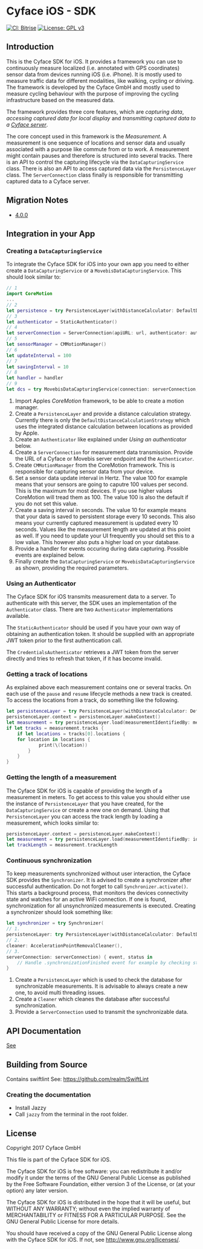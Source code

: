 #  Cyface iOS - SDK
[![CI: Bitrise](https://app.bitrise.io/app/45ec21fd3b5a664b/status.svg?token=aE1ZWjYUkjxhAtYMX8bcCg)](https://bitrise.io/)
[![License: GPL v3](https://img.shields.io/badge/License-GPLv3-blue.svg)](https://www.gnu.org/licenses/gpl-3.0)

## Introduction

This is the Cyface SDK for iOS. It provides a framework you can use to continuously measure localized (i.e. annotated with GPS coordinates) sensor data from devices running iOS (i.e. iPhone).
It is mostly used to measure traffic data for different modalities, like walking, cycling or driving.
The framework is developed by the Cyface GmbH and mostly used to measure cycling behaviour with the purpose of improving the cycling infrastructure based on the measured data.

The framework provides three core features, which are *capturing data*, *accessing captured data for local display* and *transmitting captured data to a [Cyface server](https://github.com/cyface-de/data-collector)*.

The core concept used in this framework is the *Measurement*. A measurement is one sequence of locations and sensor data and usually associated with a purpose like commute from or to work.
A measurement might contain pauses and therefore is structured into several tracks.
There is an API to control the capturing lifecycle via the `DataCapturingService` class.
There is also an API to access captured data via the `PersistenceLayer` class.
The `ServerConnection` class finally is responsible for transmitting captured data to a Cyface server.

## Migration Notes
- [4.0.0](Documentation/4.0.0-MigrationGuid.md)

## Integration in your App

### Creating a `DataCapturingService`

To integrate the Cyface SDK for iOS into your own app you need to either create a `DataCapturingService` or a `MovebisDataCapturingService`.
This should look similar to:

```swift
// 1
import CoreMotion
...
// 2
let persistence = try PersistenceLayer(withDistanceCalculator: DefaultDistanceCalculationStrategy())
// 3
let authenticator = StaticAuthenticator()
// 4
let serverConnection = ServerConnection(apiURL: url, authenticator: authenticator)
// 5
let sensorManager = CMMotionManager()
// 6
let updateInterval = 100
// 7
let savingInterval = 10
// 8
let handler = handler
// 9
let dcs = try MovebisDataCapturingService(connection: serverConnection, sensorManager: sensorManager, updateInterval: updateInterval, savingInterval: savingInterval, persistenceLayer: persistence, eventHandler: handler)
```

1. Import Apples *CoreMotion* framework, to be able to create a motion manager.
2. Create a `PersistenceLayer` and provide a distance calculation strategy. Currently there is only the `DefaultDistanceCalculationStrategy` which uses the integrated distance calculation between locations as provided by Apple.
3. Create an `Authenticator` like explained under *Using an authenticator* below.
4. Create a `ServerConnection` for measurement data transmission. Provide the URL of a Cyface or Movebis server endpoint and the `Authenticator`.
5. Create `CMMotionManager` from the CoreMotion framework. This is responsible for capturing sensor data from your device.
6. Set a sensor data update interval in Hertz. The value 100 for example means that your sensors are going to caputre 100 values per second. This is the maximum for most devices. If you use higher values CoreMotion will tread them as 100. The value 100 is also the default if you do not set this value.
7. Create a saving interval in seconds. The value 10 for example means that your data is saved to persistent storage every 10 seconds. This also means your currently captured measurement is updated every 10 seconds. Values like the measurement length are updated at this point as well. If you need to update your UI frequently you should set this to a low value. This however also puts a higher load on your database.
8. Provide a handler for events occuring during data capturing. Possible events are explained below.
9. Finally create the `DataCapturingService` or `MovebisDataCapturingService` as shown, providing the required parameters.

### Using an Authenticator
The Cyface SDK for iOS transmits measurement data to a server. 
To authenticate with this server, the SDK uses an implementation of the `Authenticator`  class.
There are two `Authenticator` implementations available.

The `StaticAuthenticator` should be used if you have your own way of obtaining an authentication token.
It should be supplied with an appropriate JWT token prior to the first authentication call.

The `CredentialsAuthenticator` retrieves a JWT token from the server directly and tries to refresh that token, if it has become invalid.

### Getting a track of locations
As explained above each measurement contains one or several tracks. 
On each use of the `pause` and `resume` lifecycle methods a new track is created. 
To access the locations from a track, do something like the following.

```swift
let persistenceLayer = try PersistenceLayer(withDistanceCalculator: DefaultDistanceCalculationStrategy())
persistenceLayer.context = persistenceLayer.makeContext()
let measurement = try persistenceLayer.load(measurementIdentifiedBy: measurementIdentifier)
if let tracks = measurement.tracks {
    if let locations = tracks[0].locations {
	for location in locations {
            print(\(location))
        }
    }
}
```

### Getting the length of a measurement

The Cyface SDK for iOS is capable of providing the length of a measurement in meters.
To get access to this value you should either use the instance of `PersistenceLayer` that you have created, for the `DataCapturingService` or create a new one on demand.
Using that `PersistenceLayer` you can access the track length by loading a measurement, which looks similar to:

```swift
persistenceLayer.context = persistenceLayer.makeContext()
let measurement = try persistenceLayer.load(measurementIdentifiedBy: identifier) 
let trackLength = measurement.trackLength
```

### Continuous synchronization

To keep measurements synchronized without user interaction, the Cyface SDK provides the `Synchronizer`.
It is advised to create a synchronizer after successful authentication.
Do not forget to call `Synchronizer.activate()`.
This starts a background process, that monitors the devices connectivity state and watches for an active WiFi connection.
If one is found, synchronization for all unsynchronized measurements is executed.
Creating a synchronizer should look something like:

```swift
let synchronizer = try Synchronizer(
// 1.
persistenceLayer: try PersistenceLayer(withDistanceCalculator: DefaultDistanceCalculationStrategy()), 
// 2.
cleaner: AccelerationPointRemovalCleaner(), 
// 3.
serverConnection: serverConnection) { event, status in 
	// Handle .synchronizationFinished event for example by checking status for .success or .failure
}
```

1. Create a `PersistenceLayer` which is used to check the database for synchronizable measurements. It is advisable to always create a new one, to avoid multi threading issues.
2. Create a `Cleaner` which cleanes the database after successful synchronization.
3. Provide a `ServerConnection` used to transmit the synchronizable data.

## API Documentation
[See](docs/index.html)

## Building from Source
Contains swiftlint
See: https://github.com/realm/SwiftLint

### Creating the documentation
* Install Jazzy
* Call `jazzy` from the terminal in the root folder.

## License
Copyright 2017 Cyface GmbH

This file is part of the Cyface SDK for iOS.

The Cyface SDK for iOS is free software: you can redistribute it and/or modify
it under the terms of the GNU General Public License as published by
the Free Software Foundation, either version 3 of the License, or
(at your option) any later version.

The Cyface SDK for iOS is distributed in the hope that it will be useful,
but WITHOUT ANY WARRANTY; without even the implied warranty of
MERCHANTABILITY or FITNESS FOR A PARTICULAR PURPOSE. See the
GNU General Public License for more details.

You should have received a copy of the GNU General Public License
along with the Cyface SDK for iOS. If not, see <http://www.gnu.org/licenses/>.
